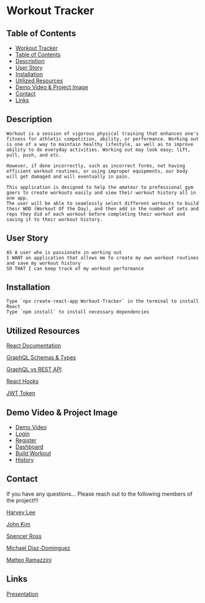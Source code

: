 # Workout Tracker

## Table of Contents
- [Workout Tracker](#workout-tracker)
- [Table of Contents](#table-of-contents)
- [Description](#description)
- [User Story](#user-story)
- [Installation](#installation)
- [Utilized Resources](#utilized-resources)
- [Demo Video & Project Image](#demo-video--project-image)
- [Contact](#contact)
- [Links](#links)

## Description

```
Workout is a session of vigorous physical training that enhances one's fitness for athletic competition, ability, or performance. Working out is one of a way to maintain healthy lifestyle, as well as to improve ability to do everyday activities. Working out may look easy; lift, pull, push, and etc. 

However, if done incorrectly, such as incorrect forms, not having efficient workout routines, or using improper equipments, our body will get damaged and will eventually in pain. 

This application is designed to help the amateur to professional gym goers to create workouts easily and view their workout history all in one app. 
The user will be able to seamlessly select different workouts to build their WOD (Workout Of the Day), and then add in the number of sets and reps they did of each workout before completing their workout and saving it to their workout history. 
```

## User Story

```
AS A user who is passionate in working out
I WANT an application that allows me to create my own workout routines and save my workout history
SO THAT I can keep track of my workout performance
```

## Installation

```
Type `npx create-react-app Workout-Tracker` in the terminal to install React
Type `npm install` to install necessary dependencies
```

## Utilized Resources
[React Documentation](https://reactjs.org/docs/getting-started.html)

[GraphQL Schemas & Types](https://graphql.org/learn/schema/)

[GraphQL vs REST API](https://www.howtographql.com/basics/1-graphql-is-the-better-rest/)

[React Hooks](https://www.freecodecamp.org/news/introduction-to-react-hooks/)

[JWT Token](https://www.geeksforgeeks.org/json-web-token-jwt/)

## Demo Video & Project Image
* [Demo Video](https://user-images.githubusercontent.com/106945679/206066459-f3ff8915-c093-4ac0-8918-239d3a9e6a2e.webm)
* [Login](https://user-images.githubusercontent.com/106945679/206067119-4d765e7d-605c-4dc7-88ea-b5a59435593e.JPG)
* [Register](https://user-images.githubusercontent.com/106945679/206067136-6836c74e-3d33-44d4-af58-6b65e4bc672f.JPG)
* [Dashboard](https://user-images.githubusercontent.com/106945679/206067151-cc59f11a-0250-44fc-b22b-59d41ff3b7ec.JPG)
* [Build Workout](https://user-images.githubusercontent.com/106945679/206067160-8c743bc2-f4bf-4be3-9a39-623f1917712f.JPG)
* [History](https://user-images.githubusercontent.com/106945679/206067174-308e444f-c5d4-44aa-adde-17d8c36fbe25.JPG)

## Contact

If you have any questions... Please reach out to the following members of the project!!!

[Harvey Lee](https://github.com/hhealing123)

[John Kim](https://github.com/Getitdonemin)

[Spencer Ross](https://github.com/spencerjpross)

[Michael Diaz-Dominguez](https://github.com/michaelalexdiaz)

[Matteo Ramazzini](https://github.com/mramazzini)

## Links
[Presentation](https://docs.google.com/presentation/d/1asdS7HM_G4P5M6nCrnM07ltvIPwmdfz1-DbBlyPdmjc/edit#slide=id.g19df55e7cfc_0_130)

